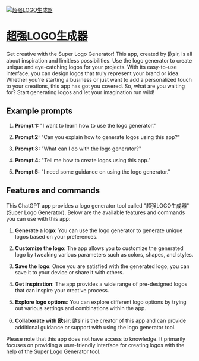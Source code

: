 [![超强LOGO生成器](https://files.oaiusercontent.com/file-YBNv2c4UR3QMgi6NEMauLL3n?se=2123-10-18T06%3A14%3A58Z&sp=r&sv=2021-08-06&sr=b&rscc=max-age%3D31536000%2C%20immutable&rscd=attachment%3B%20filename%3D5a876488-4407-4d18-9be9-f91392406e01.png&sig=5vtG14aI4yuJ8IL75zcEjllZ3QoGSzBqGODuDZU1PJU%3D)](https://chat.openai.com/g/g-YL87j8C7S-chao-qiang-logosheng-cheng-qi)

# [超强LOGO生成器](https://chat.openai.com/g/g-YL87j8C7S-chao-qiang-logosheng-cheng-qi)

Get creative with the Super Logo Generator! This app, created by 欧sir, is all about inspiration and limitless possibilities. Use the logo generator to create unique and eye-catching logos for your projects. With its easy-to-use interface, you can design logos that truly represent your brand or idea. Whether you're starting a business or just want to add a personalized touch to your creations, this app has got you covered. So, what are you waiting for? Start generating logos and let your imagination run wild!

## Example prompts

1. **Prompt 1:** "I want to learn how to use the logo generator."

2. **Prompt 2:** "Can you explain how to generate logos using this app?"

3. **Prompt 3:** "What can I do with the logo generator?"

4. **Prompt 4:** "Tell me how to create logos using this app."

5. **Prompt 5:** "I need some guidance on using the logo generator."

## Features and commands

This ChatGPT app provides a logo generator tool called "超强LOGO生成器" (Super Logo Generator). Below are the available features and commands you can use with this app:

1. **Generate a logo**: You can use the logo generator to generate unique logos based on your preferences.

2. **Customize the logo**: The app allows you to customize the generated logo by tweaking various parameters such as colors, shapes, and styles.

3. **Save the logo**: Once you are satisfied with the generated logo, you can save it to your device or share it with others.

4. **Get inspiration**: The app provides a wide range of pre-designed logos that can inspire your creative process.

5. **Explore logo options**: You can explore different logo options by trying out various settings and combinations within the app.

6. **Collaborate with 欧sir**: 欧sir is the creator of this app and can provide additional guidance or support with using the logo generator tool.

Please note that this app does not have access to knowledge. It primarily focuses on providing a user-friendly interface for creating logos with the help of the Super Logo Generator tool.